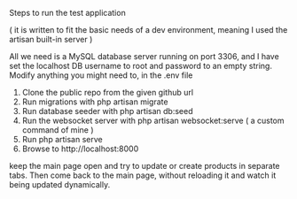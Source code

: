 Steps to run the test application  

( it is written to fit the basic needs of a dev environment, meaning I used the artisan built-in server )

All we need is a MySQL database server running on port 3306, and I have set the localhost DB username to root
and password to an empty string. Modify anything you might need to, in the .env file 

1) Clone the public repo from the given github url
2) Run migrations with php artisan migrate
3) Run database seeder with php artisan db:seed
4) Run the websocket server with php artisan websocket:serve ( a custom command of mine )
5) Run php artisan serve
6) Browse to http://localhost:8000


keep the main page open and try to update or create products in separate tabs. 
Then come back to the main page, without reloading it and watch it being updated dynamically.
